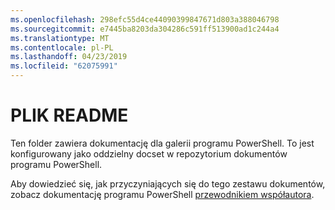 ```yaml
---
ms.openlocfilehash: 298efc55d4ce44090399847671d803a388046798
ms.sourcegitcommit: e7445ba8203da304286c591ff513900ad1c244a4
ms.translationtype: MT
ms.contentlocale: pl-PL
ms.lasthandoff: 04/23/2019
ms.locfileid: "62075991"
---
```

# <a name="readme"></a>PLIK README

Ten folder zawiera dokumentację dla galerii programu PowerShell.
To jest konfigurowany jako oddzielny docset w repozytorium dokumentów programu PowerShell.

Aby dowiedzieć się, jak przyczyniających się do tego zestawu dokumentów, zobacz dokumentację programu PowerShell [przewodnikiem współautora](https://github.com/PowerShell/PowerShell-Docs/blob/staging/CONTRIBUTING.md).
